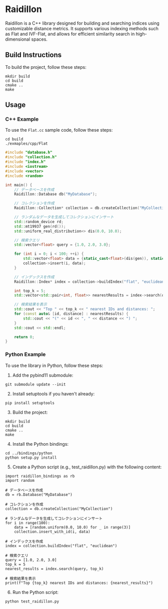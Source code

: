 # Raidillon

Raidillon is a C++ library designed for building and searching indices using customizable distance metrics. It supports various indexing methods such as Flat and IVF-Flat, and allows for efficient similarity search in high-dimensional spaces.

## Build Instructions

To build the project, follow these steps:
```
mkdir build
cd build
cmake ..
make
```

## Usage

### C++ Example
To use the `Flat.cc` sample code, follow these steps:
```
cd build
./exmaples/cpp/Flat
```

```flat.cc
#include "database.h"
#include "collection.h"
#include "index.h"
#include <iostream>
#include <vector>
#include <random>

int main() {
    // データベースを作成
    Raidillon::Database db("MyDatabase");

    // コレクションを作成
    Raidillon::Collection* collection = db.createCollection("MyCollection");

    // ランダムなデータを生成してコレクションにインサート
    std::random_device rd;
    std::mt19937 gen(rd());
    std::uniform_real_distribution<> dis(0.0, 10.0);

    // 検索クエリ
    std::vector<float> query = {1.0, 2.0, 3.0};

    for (int i = 0; i < 100; ++i) {
        std::vector<float> data = {static_cast<float>(dis(gen)), static_cast<float>(dis(gen)), static_cast<float>(dis(gen))};
        collection->insert(i, data);
    }

    // インデックスを作成
    Raidillon::Index* index = collection->buildIndex("flat", "euclidean");

    int top_k = 5;
    std::vector<std::pair<int, float>> nearestResults = index->search(query, top_k);

    // 検索結果を表示
    std::cout << "Top " << top_k << " nearest IDs and distances: ";
    for (const auto& [id, distance] : nearestResults) {
        std::cout << "(" << id << ", " << distance << ") ";
    }
    std::cout << std::endl;

    return 0;
}
```

### Python Example
To use the library in Python, follow these steps:

1. Add the pybind11 submodule:
```
git submodule update --init
```

2. Install setuptools if you haven't already:
```
pip install setuptools
```

3. Build the project:
```
mkdir build
cd build
cmake ..
make
```

4. Install the Python bindings:
```
cd ../bindings/python
python setup.py install
```

5. Create a Python script (e.g., test_raidillon.py) with the following content:
```
import raidillon_bindings as rb
import random

# データベースを作成
db = rb.Database("MyDatabase")

# コレクションを作成
collection = db.createCollection("MyCollection")

# ランダムなデータを生成してコレクションにインサート
for i in range(100):
    data = [random.uniform(0.0, 10.0) for _ in range(3)]
    collection.insert_with_id(i, data)

# インデックスを作成
index = collection.buildIndex("flat", "euclidean")

# 検索クエリ
query = [1.0, 2.0, 3.0]
top_k = 5
nearest_results = index.search(query, top_k)

# 検索結果を表示
print(f"Top {top_k} nearest IDs and distances: {nearest_results}")
```

6. Run the Python script:
```
python test_raidillon.py
```
